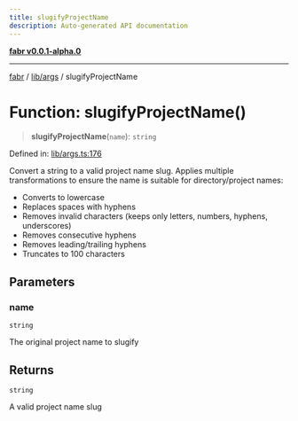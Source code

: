 ```yaml
---
title: slugifyProjectName
description: Auto-generated API documentation
---
```


[**fabr v0.0.1-alpha.0**](../../../README.md)

***

[fabr](../../../README.md) / [lib/args](../README.md) / slugifyProjectName

# Function: slugifyProjectName()

> **slugifyProjectName**(`name`): `string`

Defined in: [lib/args.ts:176](https://github.com/yashjawale/fabr/blob/main/src/lib/args.ts#L176)

Convert a string to a valid project name slug.
Applies multiple transformations to ensure the name is suitable for directory/project names:
- Converts to lowercase
- Replaces spaces with hyphens
- Removes invalid characters (keeps only letters, numbers, hyphens, underscores)
- Removes consecutive hyphens
- Removes leading/trailing hyphens
- Truncates to 100 characters

## Parameters

### name

`string`

The original project name to slugify

## Returns

`string`

A valid project name slug
